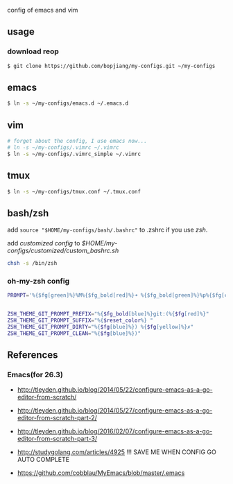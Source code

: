 config of emacs and vim

## usage

### download reop
```bash
$ git clone https://github.com/bopjiang/my-configs.git ~/my-configs
```
## emacs
```bash
$ ln -s ~/my-configs/emacs.d ~/.emacs.d
```

## vim
```bash
# forget about the config, I use emacs now...
# ln -s ~/my-configs/.vimrc ~/.vimrc
$ ln -s ~/my-configs/.vimrc_simple ~/.vimrc
```

## tmux
```bash
$ ln -s ~/my-configs/tmux.conf ~/.tmux.conf
```

## bash/zsh

add
`source "$HOME/my-configs/bash/.bashrc"`
to .zshrc if you use *zsh*.

add *customized config* to *$HOME/my-configs/customized/custom_bashrc.sh*

```bash
chsh -s /bin/zsh
```
### oh-my-zsh config
```bash
PROMPT='%{$fg[green]%}%M%{$fg_bold[red]%}➜ %{$fg_bold[green]%}%p%{$fg[cyan]%}%c %{$fg_bold[blue]%}$(git_prompt_info)%{$fg_bold[blue]%} % %{$reset_color%}'


ZSH_THEME_GIT_PROMPT_PREFIX="%{$fg_bold[blue]%}git:(%{$fg[red]%}"
ZSH_THEME_GIT_PROMPT_SUFFIX="%{$reset_color%} "
ZSH_THEME_GIT_PROMPT_DIRTY="%{$fg[blue]%}) %{$fg[yellow]%}✗"
ZSH_THEME_GIT_PROMPT_CLEAN="%{$fg[blue]%})"
```

##  References

### Emacs(for 26.3)
* http://tleyden.github.io/blog/2014/05/22/configure-emacs-as-a-go-editor-from-scratch/
* http://tleyden.github.io/blog/2014/05/27/configure-emacs-as-a-go-editor-from-scratch-part-2/
* http://tleyden.github.io/blog/2016/02/07/configure-emacs-as-a-go-editor-from-scratch-part-3/

* http://studygolang.com/articles/4925  !!! SAVE ME WHEN CONFIG GO AUTO COMPLETE
* https://github.com/cobblau/MyEmacs/blob/master/.emacs



